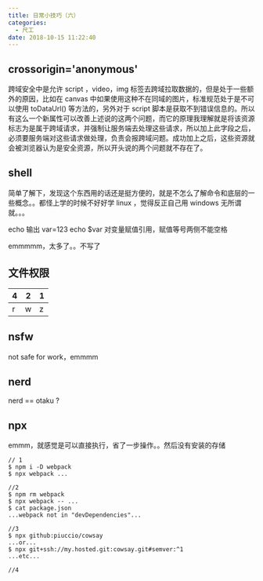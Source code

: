```yaml
---
title: 日常小技巧（六）
categories:
  - 尺工
date: 2018-10-15 11:22:40
---
```


<p></p>
<!-- more -->

## crossorigin='anonymous'

跨域安全中是允许 script ，video，img 标签去跨域拉取数据的，但是处于一些额外的原因，比如在 canvas 中如果使用这种不在同域的图片，标准规范处于是不可以使用 toDataUrl() 等方法的，另外对于 script 脚本是获取不到错误信息的。所以有这么一个新属性可以改善上述说的这两个问题，而它的原理我理解就是将该资源标志为是属于跨域请求，并强制让服务端去处理这些请求，所以加上此字段之后，必须要服务端对这些请求做处理，负责会报跨域问题。成功加上之后，这些资源就会被浏览器认为是安全资源，所以开头说的两个问题就不存在了。

## shell

简单了解下，发现这个东西用的话还是挺方便的，就是不怎么了解命令和底层的一些概念。。都怪上学的时候不好好学 linux ，觉得反正自己用 windows 无所谓就。。。

echo 输出
var=123 echo $var 对变量赋值引用，赋值等号两侧不能空格

emmmmm，太多了。。不写了

## 文件权限

| 4   | 2   | 1   |
| --- | --- | --- |
| r   | w   | z   |

## nsfw

not safe for work，emmmm

## nerd

nerd == otaku ?

## npx

emmm，就感觉是可以直接执行，省了一步操作。。然后没有安装的存储

```
// 1
$ npm i -D webpack
$ npx webpack ...

//2
$ npm rm webpack
$ npx webpack -- ...
$ cat package.json
...webpack not in "devDependencies"...

//3
$ npx github:piuccio/cowsay
...or...
$ npx git+ssh://my.hosted.git:cowsay.git#semver:^1
...etc...

//4
```
